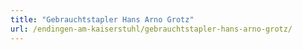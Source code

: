 ```yaml
---
title: "Gebrauchtstapler Hans Arno Grotz"
url: /endingen-am-kaiserstuhl/gebrauchtstapler-hans-arno-grotz/
---
```

